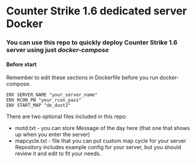 # Counter Strike 1.6 dedicated server Docker
### You can use this repo to quickly deploy Counter Strike 1.6 server using just *docker-compose*

#### Before start

Remember to edit these sections in Dockerfile before you run docker-compose.

```
ENV SERVER_NAME "your_server_name"
ENV RCON_PW "your_rcon_pass"
ENV START_MAP "de_dust2"
```

There are two optional files included in this repo:
+ motd.txt - you can store Message of the day here (that one that shows up when you enter the server)
+ mapcycle.txt - file that you can put custom map cycle for your server
Repository includes example config for your server, but you should review it and edit to fit your needs.
